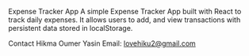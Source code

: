 
Expense Tracker App
A simple Expense Tracker App built with React to track daily expenses. It allows users to add,  and view transactions with persistent data stored in localStorage.


Contact
Hikma Oumer Yasin
Email: lovehiku2@gmail.com


